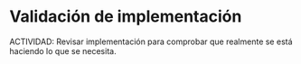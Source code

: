 # Validación de implementación

ACTIVIDAD: Revisar implementación para comprobar que realmente se está haciendo lo que se necesita.